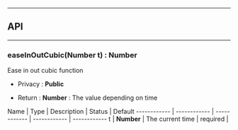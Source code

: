 


-----------------------------
## API
-----------------------------

### easeInOutCubic(Number t) : Number
Ease in out cubic function

- Privacy : **Public**

- Return : **Number** : The value depending on time

Name | Type | Description | Status | Default
------------ | ------------ | ------------ | ------------ | ------------
t | **Number** | The current time | required | 



